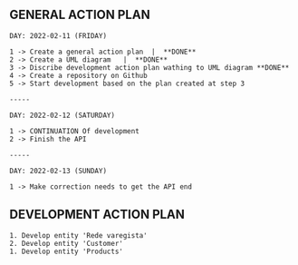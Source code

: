 ## GENERAL ACTION PLAN

    DAY: 2022-02-11 (FRIDAY)

    1 -> Create a general action plan  |  **DONE**
    2 -> Create a UML diagram   |  **DONE**
    3 -> Discribe development action plan wathing to UML diagram **DONE**
    4 -> Create a repository on Github
    5 -> Start development based on the plan created at step 3

    -----

    DAY: 2022-02-12 (SATURDAY)

    1 -> CONTINUATION Of development
    2 -> Finish the API

    -----

    DAY: 2022-02-13 (SUNDAY)

    1 -> Make correction needs to get the API end

## DEVELOPMENT ACTION PLAN

    1. Develop entity 'Rede varegista'
    2. Develop entity 'Customer'
    1. Develop entity 'Products'